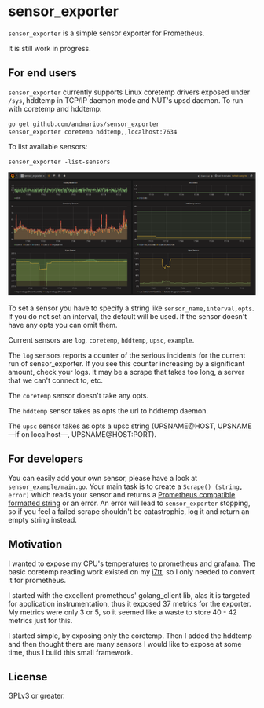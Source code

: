 # sensor_exporter #

`sensor_exporter` is a simple sensor exporter for Prometheus.

It is still work in progress.

## For end users

`sensor_exporter` currently supports Linux coretemp drivers exposed under
`/sys`, hddtemp in TCP/IP daemon mode and NUT's upsd daemon. To run with
coretemp and hddtemp:

    go get github.com/andmarios/sensor_exporter
	sensor_exporter coretemp hddtemp,,localhost:7634

To list available sensors:

    sensor_exporter -list-sensors

![grafana screenshot](https://raw.githubusercontent.com/andmarios/sensor_exporter/master/grafana.png)

To set a sensor you have to specify a string like `sensor_name,interval,opts`.
If you do not set an interval, the default will be used. If the sensor doesn't
have any opts you can omit them.

Current sensors are `log`, `coretemp`, `hddtemp`, `upsc`, `example`.

The `log` sensors reports a counter of the serious incidents for the current run
of sensor_exporter. If you see this counter increasing by a significant amount,
check your logs. It may be a scrape that takes too long, a server that we can't
connect to, etc.

The `coretemp` sensor doesn't take any opts.

The `hddtemp` sensor takes as opts the url to hddtemp daemon.

The `upsc` sensor takes as opts a upsc string (UPSNAME@HOST, UPSNAME —if on
localhost—, UPSNAME@HOST:PORT).


## For developers

You can easily add your own sensor, please have a look at
`sensor_example/main.go`.  Your main task is to create a
`Scrape() (string, error)` which reads your sensor and returns a
[Prometheus compatible formatted string](https://prometheus.io/docs/instrumenting/exposition_formats/)
or an error. An error will lead to `sensor_exporter` stopping, so if you feel a
failed scrape shouldn't be catastrophic, log it and return an empty string
instead.

## Motivation

I wanted to expose my CPU's temperatures to prometheus and grafana. The basic
coretemp reading work existed on my [i7tt](https://github.com/andmarios/i7tt),
so I only needed to convert it for prometheus.

I started with the excellent prometheus' golang_client lib, alas it is targeted
for application instrumentation, thus it exposed 37 metrics for the exporter.
My metrics were only 3 or 5, so it seemed like a waste to store 40 - 42 metrics
just for this.

I started simple, by exposing only the coretemp. Then I added the hddtemp and
then thought there are many sensors I would like to expose at some time, thus
I build this small framework.

## License

GPLv3 or greater.
